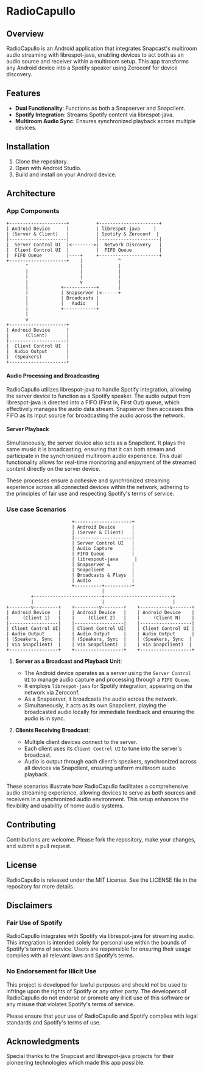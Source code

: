 # RadioCapullo

## Overview
RadioCapullo is an Android application that integrates Snapcast's multiroom audio streaming with librespot-java, enabling devices to act both as an audio source and receiver within a multiroom setup. This app transforms any Android device into a Spotify speaker using Zeroconf for device discovery.

## Features
- **Dual Functionality**: Functions as both a Snapserver and Snapclient.
- **Spotify Integration**: Streams Spotify content via librespot-java.
- **Multiroom Audio Sync**: Ensures synchronized playback across multiple devices.

## Installation
1. Clone the repository.
2. Open with Android Studio.
3. Build and install on your Android device.

## Architecture
### App Components
```
+---------------------+          +----------------------+
| Android Device      |          | librespot-java     |
| (Server & Client)   |          | Spotify & Zeroconf  |
|---------------------|          |----------------------|
|  Server Control UI  |<-------->|  Network Discovery   |
|  Client Control UI  |          |  FIFO Queue          |
|  FIFO Queue         |----+     +----------------------+
+---------------------+    |             ^
       ^                   |             |
       |                   |             |
       |                   |             |
       |                   v             |
       |            +------------+       |
       |            | Snapserver |<------+
       |            | Broadcasts | 
       |            |   Audio    |
       |            +------------+
       |
       v
+---------------------+
| Android Device      |
|      (Client)       |
|---------------------|
|  Client Control UI  |
|  Audio Output       |
|  (Speakers)         |
+---------------------+

```
#### Audio Processing and Broadcasting
RadioCapullo utilizes librespot-java to handle Spotify integration, allowing the server device to function as a Spotify speaker. The audio output from librespot-java is directed into a FIFO (First In, First Out) queue, which effectively manages the audio data stream. Snapserver then accesses this FIFO as its input source for broadcasting the audio across the network.

#### Server Playback
Simultaneously, the server device also acts as a Snapclient. It plays the same music it is broadcasting, ensuring that it can both stream and participate in the synchronized multiroom audio experience. This dual functionality allows for real-time monitoring and enjoyment of the streamed content directly on the server device.

These processes ensure a cohesive and synchronized streaming experience across all connected devices within the network, adhering to the principles of fair use and respecting Spotify's terms of service.

### Use case Scenarios
```
                        +---------------------+
                        | Android Device      |
                        | (Server & Client)   |
                        |---------------------|
                        | Server Control UI   |
                        | Audio Capture       |
                        | FIFO Queue          |
                        | librespout-java      |
                        | Snapserver &        |
                        | Snapclient          |
                        | Broadcasts & Plays  |
                        | Audio               |
                        +----------+----------+
                                   |
         +-------------------------+-------------------------+
         |                         |                         |
+--------v---------+    +---------v--------+    +-----------v-------+
| Android Device   |    | Android Device   |    | Android Device    |
|     (Client 1)   |    |     (Client 2)   |    |     (Client N)    |
|------------------|    |------------------|    |-------------------|
| Client Control UI|    | Client Control UI|    | Client Control UI |
| Audio Output     |    | Audio Output     |    | Audio Output      |
| (Speakers, Sync  |    | (Speakers, Sync  |    | (Speakers, Sync  |
| via Snapclient)  |    | via Snapclient)  |    | via Snapclient)  |
+------------------+    +------------------+    +-------------------+
```

1. **Server as a Broadcast and Playback Unit**: 
   - The Android device operates as a server using the `Server Control UI` to manage audio capture and processing through a `FIFO Queue`.
   - It employs `librespot-java` for Spotify integration, appearing on the network via Zeroconf.
   - As a Snapserver, it broadcasts the audio across the network.
   - Simultaneously, it acts as its own Snapclient, playing the broadcasted audio locally for immediate feedback and ensuring the audio is in sync.

2. **Clients Receiving Broadcast**:
   - Multiple client devices connect to the server.
   - Each client uses its `Client Control UI` to tune into the server's broadcast.
   - Audio is output through each client's speakers, synchronized across all devices via Snapclient, ensuring uniform multiroom audio playback.

These scenarios illustrate how RadioCapullo facilitates a comprehensive audio streaming experience, allowing devices to serve as both sources and receivers in a synchronized audio environment. This setup enhances the flexibility and usability of home audio systems.

## Contributing
Contributions are welcome. Please fork the repository, make your changes, and submit a pull request.

## License
RadioCapullo is released under the MIT License. See the LICENSE file in the repository for more details.

## Disclaimers

### Fair Use of Spotify
RadioCapullo integrates with Spotify via librespot-java for streaming audio. This integration is intended solely for personal use within the bounds of Spotify's terms of service. Users are responsible for ensuring their usage complies with all relevant laws and Spotify’s terms.

### No Endorsement for Illicit Use
This project is developed for lawful purposes and should not be used to infringe upon the rights of Spotify or any other party. The developers of RadioCapullo do not endorse or promote any illicit use of this software or any misuse that violates Spotify's terms of service.

Please ensure that your use of RadioCapullo and Spotify complies with legal standards and Spotify's terms of use.

## Acknowledgments
Special thanks to the Snapcast and librespot-java projects for their pioneering technologies which made this app possible.